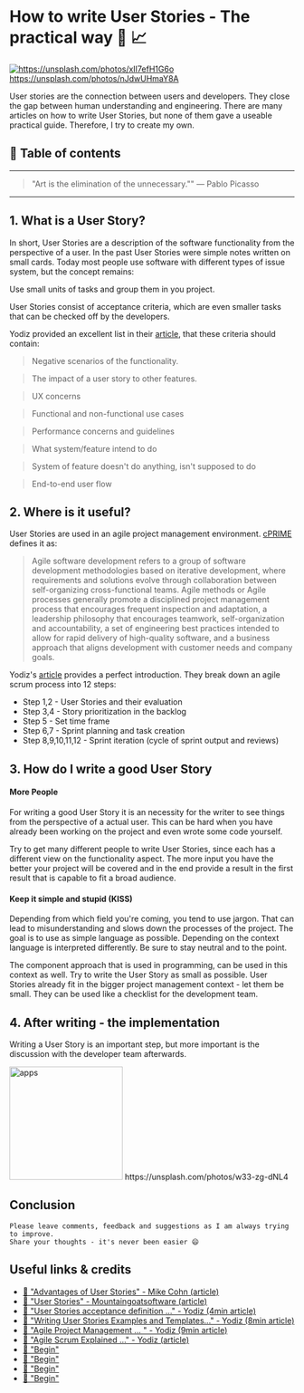# How to write User Stories - The practical way 📝 📈

[<img src="https://images.unsplash.com/3/doctype-hi-res.jpg?dpr=2&auto=format&fit=crop&w=767&h=515&q=80&cs=tinysrgb&crop=" alt="https://unsplash.com/photos/xII7efH1G6o">](https://unsplash.com/photos/nJdwUHmaY8A) https://unsplash.com/photos/nJdwUHmaY8A


User stories are the connection between users and developers. They close the gap between human understanding and engineering. There are many articles on how to write User Stories, but none of them gave a useable practical guide. Therefore, I try to create my own.


## 📄 Table of contents



---

>"Art is the elimination of the unnecessary.""
― Pablo Picasso

---


## 1. What is a User Story?

In short, User Stories are a description of the software functionality from the perspective of a user. In the past User Stories were simple notes written on small cards. Today most people use software with different types of issue system, but the concept remains:

Use small units of tasks and group them in you project.


User Stories consist of acceptance criteria, which are even smaller tasks that can be checked off by the developers.

Yodiz provided an excellent list in their [article](https://medium.com/agile-project-management-scrum-lean-kanban/user-stories-acceptance-definition-and-criteria-in-agile-methodologies-e6d04769adb#.okg9y77yk), that these criteria should contain:
>Negative scenarios of the functionality.

>The impact of a user story to other features.

>UX concerns

>Functional and non-functional use cases

>Performance concerns and guidelines

>What system/feature intend to do

>System of feature doesn't do anything, isn't supposed to do

>End-to-end user flow



## 2. Where is it useful?
User Stories are used in an agile project management environment.
[cPRIME](https://en.wikipedia.org/wiki/Scrum_(software_development)) defines it as:
>Agile software development refers to a group of software development methodologies based on iterative development, where requirements and solutions evolve through collaboration between self-organizing cross-functional teams. Agile methods or Agile processes generally promote a disciplined project management process that encourages frequent inspection and adaptation, a leadership philosophy that encourages teamwork, self-organization and accountability, a set of engineering best practices intended to allow for rapid delivery of high-quality software, and a business approach that aligns development with customer needs and company goals.

Yodiz's [article](http://www.yodiz.com/blog/agile-scrum-explained-in-12-steps/) provides a perfect introduction.
They break down an agile scrum process into 12 steps:
- Step 1,2 - User Stories and their evaluation
- Step 3,4 - Story prioritization in the backlog
- Step 5 - Set time frame
- Step 6,7 - Sprint planning and task creation
- Step 8,9,10,11,12 - Sprint iteration (cycle of sprint output and reviews)




## 3. How do I write a good User Story

#### More People
For writing a good User Story it is an necessity for the writer to see things from the perspective of a actual user. This can be hard when you have already been working on the project and even wrote some code yourself.

Try to get many different people to write User Stories, since each has a different view on the functionality aspect. The more input you have the better your project will be covered and in the end provide a result in the first result that is capable to fit a broad audience.

#### Keep it simple and stupid (KISS)

Depending from which field you're coming, you tend to use jargon. That can lead to misunderstanding and slows down the processes of the project. The goal is to use as simple language as possible. Depending on the context language is interpreted differently. Be sure to stay neutral and to the point.

The component approach that is used in programming, can be used in this context as well. Try to write the User Story as small as possible. User Stories already fit in the bigger project management context - let them be small.
They can be used like a checklist for the development team.

## 4. After writing - the implementation

Writing a User Story is an important step, but more important is the discussion with the developer team afterwards.





<img src="https://images.unsplash.com/photo-1480694313141-fce5e697ee25?dpr=2&auto=format&fit=crop&w=767&h=511&q=80&cs=tinysrgb&crop=" alt="apps" height="200"/>
https://unsplash.com/photos/w33-zg-dNL4

## Conclusion



```
Please leave comments, feedback and suggestions as I am always trying to improve.
Share your thoughts - it's never been easier 😄
```

## Useful links & credits
- [📄 "Advantages of User Stories" - Mike Cohn (article)](https://www.mountaingoatsoftware.com/articles/advantages-of-user-stories-for-requirements)
- [📄 "User Stories" - Mountaingoatsoftware (article)](https://www.mountaingoatsoftware.com/agile/user-stories)
- [📄 "User Stories acceptance definition ..." - Yodiz (4min article)](https://medium.com/agile-project-management-scrum-lean-kanban/user-stories-acceptance-definition-and-criteria-in-agile-methodologies-e6d04769adb#.okg9y77yk)
- [📄 "Writing User Stories Examples and Templates..." - Yodiz (8min article)](https://medium.com/agile-project-management-scrum-lean-kanban/writing-user-stories-examples-and-templates-in-agile-methodologies-5179f6c4398d#.38dpqkoe4)
- [📄 "Agile Project Management ... " - Yodiz (9min article)](https://medium.com/agile-project-management-scrum-lean-kanban/what-is-kanban-system-kanban-board-scrum-vs-kanban-8a08673b0e55#.p7b6hf3aa)
- [📄 "Agile Scrum Explained ..." - Yodiz (article)](http://www.yodiz.com/blog/agile-scrum-explained-in-12-steps/)
- [📄 "Begin"](afgafgadgads)
- [📄 "Begin"](afgafgadgads)
- [📄 "Begin"](afgafgadgads)
- [📄 "Begin"](afgafgadgads)

<!-- Written by Daniel Deutsch (deudan1010@gmail.com) -->

